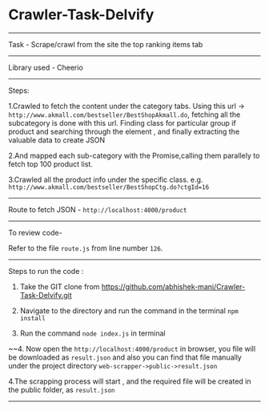 # Crawler-Task-Delvify

****
Task -  Scrape/crawl from the site the top ranking items tab
****
Library used - Cheerio
****
Steps:

1.Crawled to fetch the content under the category tabs.
  Using this url -> `http://www.akmall.com/bestseller/BestShopAkmall.do`, fetching all the subcategory is done with this url.
  Finding class for particular group if product and searching through the element , and finally extracting the valuable data to create       JSON

2.And mapped each sub-category with the Promise,calling them parallely to fetch top 100 product list.

3.Crawled all the product info under the specific class. e.g. `http://www.akmall.com/bestseller/BestShopCtg.do?ctgId=16`
****
Route to fetch JSON - `http://localhost:4000/product`
****
To review code- 

Refer to the file `route.js` from line number `126`.
****
Steps to run the code : 

1. Take the GIT clone from https://github.com/abhishek-mani/Crawler-Task-Delvify.git

2. Navigate to the directory and run the command in the terminal `npm install`

3. Run the command `node index.js` in terminal

~~4. Now open the `http://localhost:4000/product` in browser, you file will be downloaded as `result.json` and also you can find that file manually under the project directory `web-scrapper->public->result.json`

4.The scrapping process will start , and the required file will be created in the public folder, as `result.json` 
****
